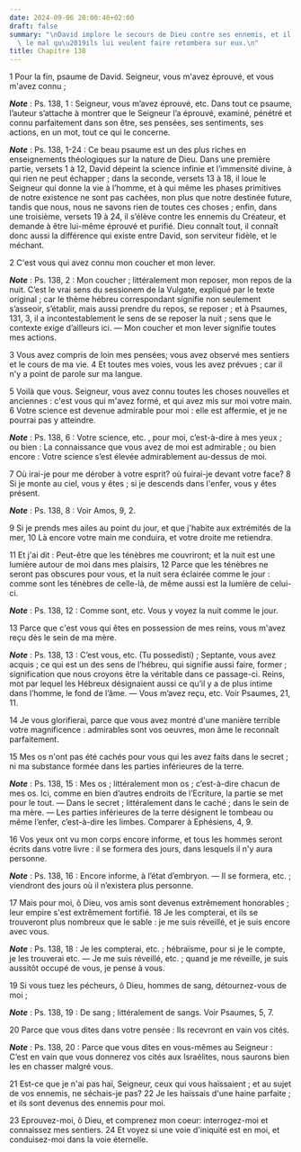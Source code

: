 ```yaml
---
date: 2024-09-06 20:00:40+02:00
draft: false
summary: "\nDavid implore le secours de Dieu contre ses ennemis, et il pr\xE9dit que\
  \ le mal qu\u2019ils lui veulent faire retombera sur eux.\n"
title: Chapitre 138
---
```





1 Pour la fin, psaume de David. Seigneur, vous m'avez éprouvé, et vous m'avez connu ;

***Note*** :  Ps. 138, 1 : Seigneur, vous m’avez éprouvé, etc. Dans tout ce psaume, l’auteur s’attache à montrer que le Seigneur l’a éprouvé, examiné, pénétré et connu parfaitement dans son être, ses pensées, ses sentiments, ses actions, en un mot, tout ce qui le concerne.

***Note*** :  Ps. 138, 1-24 : Ce beau psaume est un des plus riches en enseignements théologiques sur la nature de Dieu. Dans une première partie, versets 1 à 12, David dépeint la science infinie et l’immensité divine, à qui rien ne peut échapper ; dans la seconde, versets 13 à 18, il loue le Seigneur qui donne la vie à l’homme, et à qui même les phases primitives de notre existence ne sont pas cachées, non plus que notre destinée future, tandis que nous, nous ne savons rien de toutes ces choses ; enfin, dans une troisième, versets 19 à 24, il s’élève contre les ennemis du Créateur, et demande à être lui-même éprouvé et purifié. Dieu connaît tout, il connaît donc aussi la différence qui existe entre David, son serviteur fidèle, et le méchant.


2 C'est vous qui avez connu mon coucher et mon lever.

***Note*** :  Ps. 138, 2 : Mon coucher ; littéralement mon reposer, mon repos de la nuit. C’est le vrai sens du sessionem de la Vulgate, expliqué par le texte original ; car le thème hébreu correspondant signifie non seulement s’asseoir, s’établir, mais aussi prendre du repos, se reposer ; et à Psaumes, 131, 3, il a incontestablement le sens de se reposer la nuit ; sens que le contexte exige d’ailleurs ici. ― Mon coucher et mon lever signifie toutes mes actions.


3 Vous avez compris de loin mes pensées; vous avez observé mes sentiers et le cours de ma vie. 4 Et toutes mes voies, vous les avez prévues ; car il n'y a point de parole sur ma langue.


5 Voilà que vous. Seigneur, vous avez connu toutes les choses nouvelles et anciennes : c'est vous qui m'avez formé, et qui avez mis sur moi votre main. 6 Votre science est devenue admirable pour moi : elle est affermie, et je ne pourrai pas y atteindre.

***Note*** :  Ps. 138, 6 : Votre science, etc. , pour moi, c’est-à-dire à mes yeux ; ou bien : La connaissance que vous avez de moi est admirable ; ou bien encore : Votre science s’est élevée admirablement au-dessus de moi.


7 Où irai-je pour me dérober à votre esprit? où fuirai-je devant votre face? 8 Si je monte au ciel, vous y êtes ; si je descends dans l'enfer, vous y êtes présent.

***Note*** :  Ps. 138, 8 : Voir Amos, 9, 2.


9 Si je prends mes ailes au point du jour, et que j'habite aux extrémités de la mer, 10 Là encore votre main me conduira, et votre droite me retiendra.


11 Et j'ai dit : Peut-être que les ténèbres me couvriront; et la nuit est une lumière autour de moi dans mes plaisirs, 12 Parce que les ténèbres ne seront pas obscures pour vous, et la nuit sera éclairée comme le jour : comme sont les ténèbres de celle-là, de même aussi est la lumière de celui-ci.

***Note*** :  Ps. 138, 12 : Comme sont, etc. Vous y voyez la nuit comme le jour.


13 Parce que c'est vous qui êtes en possession de mes reins, vous m'avez reçu dès le sein de ma mère.

***Note*** :  Ps. 138, 13 : C’est vous, etc. (Tu possedisti) ; Septante, vous avez acquis ; ce qui est un des sens de l’hébreu, qui signifie aussi faire, former ; signification que nous croyons être la véritable dans ce passage-ci. Reins, mot par lequel les Hébreux désignaient aussi ce qu’il y a de plus intime dans l’homme, le fond de l’âme. ― Vous m’avez reçu, etc. Voir Psaumes, 21, 11.

14 Je vous glorifierai, parce que vous avez montré d'une manière terrible votre magnificence : admirables sont vos oeuvres, mon âme le reconnaît parfaitement.


15 Mes os n'ont pas été cachés pour vous qui les avez faits dans le secret ; ni ma substance formée dans les parties inférieures de la terre.

***Note*** :  Ps. 138, 15 : Mes os ; littéralement mon os ; c’est-à-dire chacun de mes os. Ici, comme en bien d’autres endroits de l’Ecriture, la partie se met pour le tout. ― Dans le secret ; littéralement dans le caché ; dans le sein de ma mère. ― Les parties inférieures de la terre désignent le tombeau ou même l’enfer, c’est-à-dire les limbes. Comparer à Ephésiens, 4, 9.


16 Vos yeux ont vu mon corps encore informe, et tous les hommes seront écrits dans votre livre : il se formera des jours, dans lesquels il n'y aura personne.

***Note*** :  Ps. 138, 16 : Encore informe, à l’état d’embryon. ― Il se formera, etc. ; viendront des jours où il n’existera plus personne.


17 Mais pour moi, ô Dieu, vos amis sont devenus extrêmement honorables ; leur empire s'est extrêmement fortifié. 18 Je les compterai, et ils se trouveront plus nombreux que le sable : je me suis réveillé, et je suis encore avec vous.

***Note*** :  Ps. 138, 18 : Je les compterai, etc. ; hébraïsme, pour si je le compte, je les trouverai etc. ― Je me suis réveillé, etc. ; quand je me réveille, je suis aussitôt occupé de vous, je pense à vous.


19 Si vous tuez les pécheurs, ô Dieu, hommes de sang, détournez-vous de moi ;

***Note*** :  Ps. 138, 19 : De sang ; littéralement de sangs. Voir Psaumes, 5, 7.

20 Parce que vous dites dans votre pensée : Ils recevront en vain vos cités.

***Note*** :  Ps. 138, 20 : Parce que vous dites en vous-mêmes au Seigneur : C’est en vain que vous donnerez vos cités aux Israélites, nous saurons bien les en chasser malgré vous.


21 Est-ce que je n'ai pas haï, Seigneur, ceux qui vous haïssaient ; et au sujet de vos ennemis, ne séchais-je pas? 22 Je les haïssais d'une haine parfaite ; et ils sont devenus des ennemis pour moi.


23 Eprouvez-moi, ô Dieu, et comprenez mon coeur: interrogez-moi et connaissez mes sentiers. 24 Et voyez si une voie d'iniquité est en moi, et conduisez-moi dans la voie éternelle.

